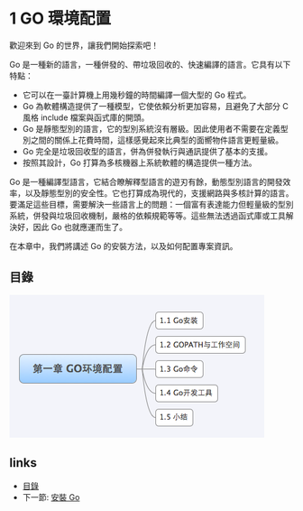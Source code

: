 # 1 GO 環境配置

歡迎來到 Go 的世界，讓我們開始探索吧！

Go 是一種新的語言，一種併發的、帶垃圾回收的、快速編譯的語言。它具有以下特點：

- 它可以在一臺計算機上用幾秒鐘的時間編譯一個大型的 Go 程式。
- Go 為軟體構造提供了一種模型，它使依賴分析更加容易，且避免了大部分 C 風格 include 檔案與函式庫的開頭。
- Go 是靜態型別的語言，它的型別系統沒有層級。因此使用者不需要在定義型別之間的關係上花費時間，這樣感覺起來比典型的面嚮物件語言更輕量級。
- Go 完全是垃圾回收型的語言，併為併發執行與通訊提供了基本的支援。
- 按照其設計，Go 打算為多核機器上系統軟體的構造提供一種方法。

Go 是一種編譯型語言，它結合瞭解釋型語言的遊刃有餘，動態型別語言的開發效率，以及靜態型別的安全性。它也打算成為現代的，支援網路與多核計算的語言。要滿足這些目標，需要解決一些語言上的問題：一個富有表達能力但輕量級的型別系統，併發與垃圾回收機制，嚴格的依賴規範等等。這些無法透過函式庫或工具解決好，因此 Go 也就應運而生了。

在本章中，我們將講述 Go 的安裝方法，以及如何配置專案資訊。

## 目錄

![](images/navi1.png)

## links
  * [目錄](<preface.md>)
  * 下一節: [安裝 Go](<01.1.md>)
